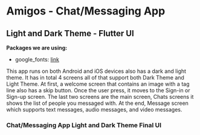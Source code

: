 # Amigos - Chat/Messaging App 

## Light and Dark Theme - Flutter UI

**Packages we are using:**

- google_fonts: [link](https://pub.dev/packages/google_fonts)

This app runs on both Android and iOS devices also has a dark and light theme. It has in total 4 screens all of that support both Dark Theme and Light Theme. At first, a welcome screen that contains an image with a tag line also has a skip button. Once the user press, it moves to the Sign-in or Sign-up screen. The last two screens are the main screen, Chats screens it shows the list of people you messaged with. At the end, Message screen which supports text messages, audio messages, and video messages.

### Chat/Messaging App Light and Dark Theme Final UI


